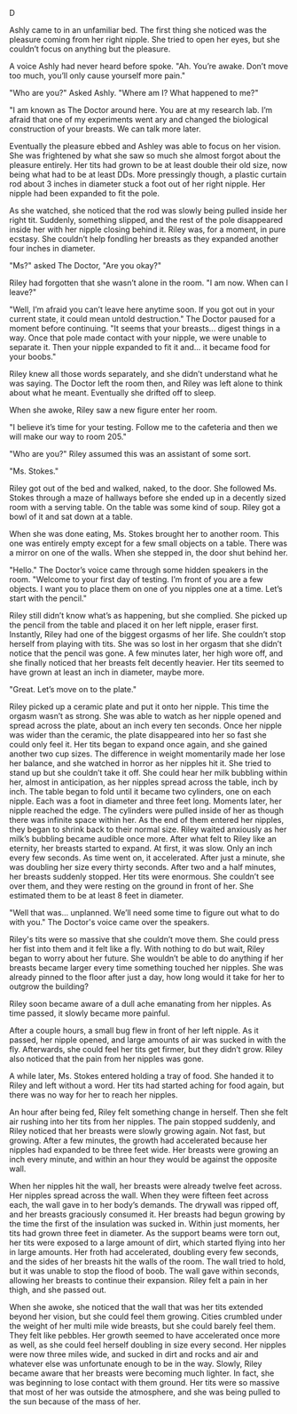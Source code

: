 D

Ashly came to in an unfamiliar bed. The first thing she noticed was the pleasure coming from her right nipple. She tried to open her eyes, but she couldn’t focus on anything but the pleasure.



A voice Ashly had never heard before spoke. "Ah. You’re awake. Don’t move too much, you’ll only cause yourself more pain."



"Who are you?" Asked Ashly. "Where am I? What happened to me?"



"I am known as The Doctor around here. You are at my research lab. I’m afraid that one of my experiments went ary and changed the biological construction of your breasts. We can talk more later.

Eventually the pleasure ebbed and Ashley was able to focus on her vision. She was frightened by what she saw so much she almost forgot about the pleasure entirely. Her tits had grown to be at least double their old size, now being what had to be at least DDs. More pressingly though, a plastic curtain rod about 3 inches in diameter stuck a foot out of her right nipple. Her nipple had been expanded to fit the pole.

As she watched, she noticed that the rod was slowly being pulled inside her right tit. Suddenly, something slipped, and the rest of the pole disappeared inside her with her nipple closing behind it. Riley was, for a moment, in pure ecstasy. She couldn’t help fondling her breasts as they expanded another four inches in diameter.



"Ms?" asked The Doctor, "Are you okay?"



Riley had forgotten that she wasn’t alone in the room. "I am now. When can I leave?"



"Well, I’m afraid you can’t leave here anytime soon. If you got out in your current state, it could mean untold destruction." The Doctor paused for a moment before continuing. "It seems that your breasts... digest things in a way. Once that pole made contact with your nipple, we were unable to separate it. Then your nipple expanded to fit it and... it became food for your boobs."



Riley knew all those words separately, and she didn’t understand what he was saying. The Doctor left the room then, and Riley was left alone to think about what he meant. Eventually she drifted off to sleep.



When she awoke, Riley saw a new figure enter her room.



"I believe it’s time for your testing. Follow me to the cafeteria and then we will make our way to room 205."



"Who are you?" Riley assumed this was an assistant of some sort.



"Ms. Stokes."



Riley got out of the bed and walked, naked, to the door. She followed Ms. Stokes through a maze of hallways before she ended up in a decently sized room with a serving table. On the table was some kind of soup. Riley got a bowl of it and sat down at a table.



When she was done eating, Ms. Stokes brought her to another room. This one was  entirely empty except for a few small objects on a table. There was a mirror on one of the walls. When she stepped in, the door shut behind her.



"Hello." The Doctor’s voice came through some hidden speakers in the room. "Welcome to your first day of testing. I’m front of you are a few objects. I want you to place them on one of you nipples one at a time. Let’s start with the pencil."



Riley still didn’t know what’s as happening, but she complied. She picked up the pencil from the table and placed it on her left nipple, eraser first. Instantly, Riley had one of the biggest orgasms of her life. She couldn’t stop herself from playing with tits. She was so lost in her orgasm that she didn’t notice that the pencil was gone. A few minutes later, her high wore off, and she finally noticed that her breasts felt decently heavier. Her tits seemed to have grown at least an inch in diameter, maybe more.



"Great. Let’s move on to the plate."



Riley picked up a ceramic plate and put it onto her nipple. This time the orgasm wasn’t as strong. She was able to watch as her nipple opened and spread across the plate, about an inch every ten seconds. Once her nipple was wider than the ceramic, the plate disappeared into her so fast she could only feel it. Her tits began to expand once again, and she gained another two cup sizes. The difference in weight momentarily made her lose her balance, and she watched in horror as her nipples hit it. She tried to stand up but she couldn’t take it off. She could hear her milk bubbling within her, almost in anticipation, as her nipples spread across the table, inch by inch. The table began to fold until it became two cylinders, one on each nipple. Each was a foot in diameter and three feet long. Moments later, her nipple reached the edge. The cylinders were pulled inside of her as though there was infinite space within her. As the end of them entered her nipples, they began to shrink back to their normal size. Riley waited anxiously as her milk’s bubbling became audible once more. After what felt to Riley like an eternity, her breasts started to expand. At first, it was slow. Only an inch every few seconds. As time went on, it accelerated. After just a minute, she was doubling her size every thirty seconds. After two and a half minutes, her breasts suddenly stopped. Her tits were enormous. She couldn’t see over them, and they were resting on the ground in front of her. She estimated them to be at least 8 feet in diameter.

"Well that was... unplanned. We’ll need some time to figure out what to do with you." The Doctor's voice came over the speakers.

Riley's tits were so massive that she couldn’t move them. She could press her fist into them and it felt like a fly. With nothing to do but wait, Riley began to worry about her future. She wouldn’t be able to do anything if her breasts became larger every time something touched her nipples. She was already pinned to the floor after just a day, how long would it take for her to outgrow the building?

Riley soon became aware of a dull ache emanating from her nipples. As time passed, it slowly became more painful.

After a couple hours, a small bug flew in front of her left nipple. As it passed, her nipple opened, and large amounts of air was sucked in with the fly. Afterwards, she could feel her tits get firmer, but they didn’t grow. Riley also noticed that the pain from her nipples was gone.

A while later, Ms. Stokes entered holding a tray of food. She handed it to Riley and left without a word. Her tits had started aching for food again, but there was no way for her to reach her nipples.

An hour after being fed, Riley felt something change in herself. Then she felt air rushing into her tits from her nipples. The pain stopped suddenly, and Riley noticed that her breasts were slowly growing again. Not fast, but growing. After a few minutes, the growth had accelerated because her nipples had expanded to be three feet wide. Her breasts were growing an inch every minute, and within an hour they would be against the opposite wall.

When her nipples hit the wall, her breasts were already twelve feet across. Her nipples spread across the wall. When they were fifteen feet across each, the wall gave in to her body’s demands. The drywall was ripped off, and her breasts graciously consumed it. Her breasts had begun growing by the time the first of the insulation was sucked in. Within just moments, her tits had grown three feet in diameter. As the support beams were torn out, her tits were exposed to a large amount of dirt, which started flying into her in large amounts. Her froth had accelerated, doubling every few seconds, and the sides of her breasts hit the walls of the room. The wall tried to hold, but it was unable to stop the flood of boob. The wall gave within seconds, allowing her breasts to continue their expansion. Riley felt a pain in her thigh, and she passed out.

When she awoke, she noticed that the wall that was her tits extended beyond her vision, but she could feel them growing. Cities crumbled under the weight of her multi mile wide breasts, but she could barely feel them. They felt like pebbles. Her growth seemed to have accelerated once more as well, as she could feel herself doubling in size every second. Her nipples were now three miles wide, and sucked in dirt and rocks and air and whatever else was unfortunate enough to be in the way. Slowly, Riley became aware that her breasts were becoming much lighter. In fact, she was beginning to lose contact with them ground. Her tits were so massive that most of her was outside the atmosphere, and she was being pulled to the sun because of the mass of her.